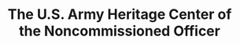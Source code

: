 ---
layout: repo
title: "The U.S. Army Heritage Center of the Noncommissioned Officer"
id: 17186
permalink: repos/17186/
---